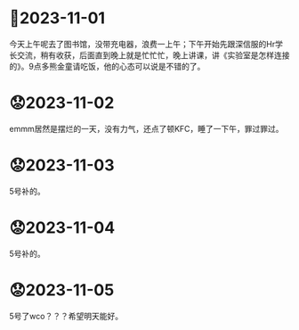 # 🥲2023-11-01

今天上午呢去了图书馆，没带充电器，浪费一上午；下午开始先跟深信服的Hr学长交流，稍有收获，后面直到晚上就是忙忙忙，晚上讲课，讲《实验室是怎样连接的》。9点多熊金童请吃饭，他的心态可以说是不错的了。

# 😟2023-11-02

emmm居然是摆烂的一天，没有力气，还点了顿KFC，睡了一下午，罪过罪过。

# 😟2023-11-03

5号补的。

# 😟2023-11-04

5号补的。

# 😟2023-11-05

5号了wco？？？希望明天能好。
